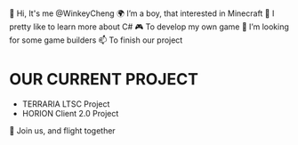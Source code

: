 👋 Hi, It's me @WinkeyCheng
🌍 I’m a boy, that interested in Minecraft
🌱 I pretty like to learn more about C#
🎮 To develop my own game
💞️ I’m looking for some game builders
📫 To finish our project

# OUR CURRENT PROJECT
- TERRARIA LTSC Project
- HORION Client 2.0 Project

🚀 Join us, and flight together
